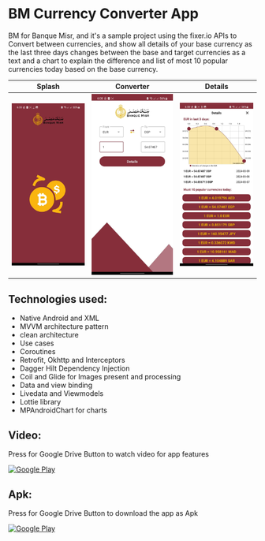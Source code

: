 # BM Currency Converter App

BM for Banque Misr, and it's a sample project using the fixer.io APIs to Convert between currencies, and show all details of your base currency as the last three days changes between the base and target currencies as a text and a chart to explain the difference and list of most 10 popular currencies today based on the base currency.

| Splash                                     | Converter                                  | Details                                    |
|--------------------------------------------|--------------------------------------------|--------------------------------------------|
| ![splash](/images/splash.jpg)              | ![Converter](/images/converter.jpg)        | ![Details](/images/details.jpg)            |


## Technologies used:

  - Native Android and XML
  - MVVM architecture pattern
  - clean architecture
  - Use cases
  - Coroutines
  - Retrofit, Okhttp and Interceptors
  - Dagger Hilt Dependency Injection
  - Coil and Glide for Images present and processing
  - Data and view binding
  - Livedata and Viewmodels
  - Lottie library
  - MPAndroidChart for charts




## Video:
Press for Google Drive Button to watch video for app features
<p>
  <a href="https://drive.google.com/file/d/1LsCwDWXBT0BQxOccUK2yGPQp-hPnwBYz/view?usp=sharing" target="_blank"><img alt="Google Play" src="https://img.shields.io/badge/Google%20Drive-4285F4.svg?style=for-the-badge&logo=Google-Drive&logoColor=white" /></a> 
<p>

## Apk:
Press for Google Drive Button to download the app as Apk
<p>
  <a href="https://drive.google.com/file/d/1epGgPXOu2JI9UMW2inJLQ02PjWkZ_baB/view?usp=sharing" target="_blank"><img alt="Google Play" src="https://img.shields.io/badge/Google%20Drive-4285F4.svg?style=for-the-badge&logo=Google-Drive&logoColor=white" /></a> 
<p>
